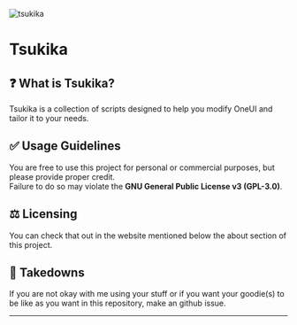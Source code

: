 ![tsukika](https://github.com/ayumi-aiko/banners/blob/main/tsukika-banner.png?raw=true)

# Tsukika

## ❓ What is Tsukika?  
Tsukika is a collection of scripts designed to help you modify OneUI and tailor it to your needs.

## ✅ Usage Guidelines  
You are free to use this project for personal or commercial purposes, but please provide proper credit.  
Failure to do so may violate the **GNU General Public License v3 (GPL-3.0)**.

## ⚖️ Licensing
You can check that out in the website mentioned below the about section of this project.

## 🥰 Takedowns
If you are not okay with me using your stuff or if you want your goodie(s) to be like
as you want in this repository, make an github issue.

---